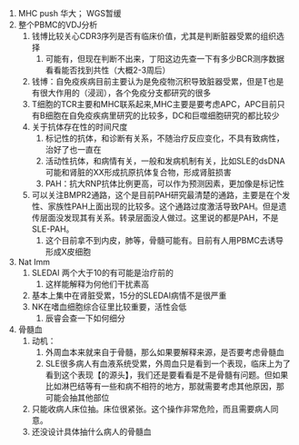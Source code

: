 1. MHC push 华大； WGS暂缓
2. 整个PBMC的VDJ分析
   1. 钱博比较关心CDR3序列是否有临床价值，尤其是判断脏器受累的组织选择
      1. 可能有，但现在判断不出来，丁阳这边先查一下有多少BCR测序数据看看能否找到共性（大概2-3周后）
   2. 钱博：自免疫疾病目前主要认为是免疫物沉积导致脏器受累，但是T也是有很大作用的（浸润），各个免疫分支都研究的很多
   3. T细胞的TCR主要和MHC联系起来,MHC主要是要考虑APC，APC目前只有B细胞在自免疫疾病里研究的比较多，DC和巨噬细胞研究的都比较少
   4. 关于抗体存在性的时间尺度
      1. 标记性的抗体，和诊断有关系，不随治疗反应变化，不具有致病性，治好了也一直在
      2. 活动性抗体，和病情有关，一般和发病机制有关，比如SLE的dsDNA可能和肾脏的XX形成抗原抗体复合物，形成肾脏损害
      3. PAH：抗大RNP抗体比例更高，可以作为预测因素，更加像是标记性
   5. 可以关注BMPR2通路，这个是目前PAH研究最清楚的通路，主要是在个发性、家族性PAH上面出现的比较多。这个通路过度激活导致PAH。但是遗传层面没发现其有关系。转录层面没人做过。这里说的都是PAH，不是SLE-PAH。
      1. 这个目前拿不到内皮，肺等，骨髓可能有。目前有人用PBMC去诱导形成X皮细胞
3. Nat Imm
   1. SLEDAI 两个大于10的有可能是治疗前的
      1. 这样能解释为何他们干扰素高
   2. 基本上集中在肾脏受累，15分的SLEDAI病情不是很严重
   3. NK在嗜血细胞综合征里比较重要，活性会低
      1. 辰睿会查一下如何细分
4. 骨髓血
   1. 动机：
      1. 外周血本来就来自于骨髓，那么如果要解释来源，是否要考虑骨髓血
      2. SLE很多病人有血液系统受累，外周血只是看到一个表现，临床上为了看到这个表现【的源头】，我们还是要看看是不是骨髓有问题。但如果比如淋巴结等有一些和病不相符的地方，那就需要考虑其他原因，那可能会抽其他部位
   2. 只能收病人床位抽。床位很紧张。这个操作非常危险，而且需要病人同意。
   3. 还没设计具体抽什么病人的骨髓血



